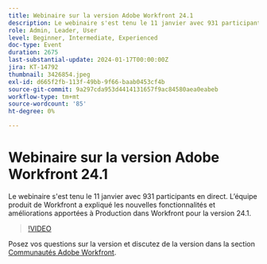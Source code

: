 ```yaml
---
title: Webinaire sur la version Adobe Workfront 24.1
description: Le webinaire s'est tenu le 11 janvier avec 931 participants en direct. L’équipe produit de Workfront a expliqué les nouvelles fonctionnalités et améliorations apportées à Production dans Workfront pour la version 24.1.
role: Admin, Leader, User
level: Beginner, Intermediate, Experienced
doc-type: Event
duration: 2675
last-substantial-update: 2024-01-17T00:00:00Z
jira: KT-14792
thumbnail: 3426854.jpeg
exl-id: d665f2fb-113f-49bb-9f66-baab0453cf4b
source-git-commit: 9a297cda953d4414131657f9ac84580aea0eabeb
workflow-type: tm+mt
source-wordcount: '85'
ht-degree: 0%

---
```


# Webinaire sur la version Adobe Workfront 24.1

Le webinaire s&#39;est tenu le 11 janvier avec 931 participants en direct. L’équipe produit de Workfront a expliqué les nouvelles fonctionnalités et améliorations apportées à Production dans Workfront pour la version 24.1.

>[!VIDEO](https://video.tv.adobe.com/v/3426854/?learn=on)

Posez vos questions sur la version et discutez de la version dans la section [Communautés Adobe Workfront](https://experienceleaguecommunities.adobe.com/t5/workfront-discussions/event-follow-up-adobe-workfront-24-1-release-webinar/td-p/645442?profile.language=en).
